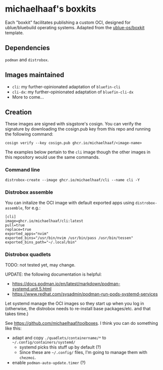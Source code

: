 # michaelhaaf's boxkits

Each "boxkit" facilitates publishing a custom OCI, designed for ublue/bluebuild operating systems. Adapted from the [ublue-os/boxkit](https://github.com/ublue-os/boxkit) template.

## Dependencies

`podman` and `distrobox`.

## Images maintained

- `cli`: my further-opinionated adaptation of `bluefin-cli`
- `cli-dx`: my further-opinionated adaptation of `bluefin-cli-dx`
- More to come...

## Creation

These images are signed with sisgstore's cosign. You can verify the signature by downloading the cosign.pub key from this repo and running the following command:

`cosign verify --key cosign.pub ghcr.io/michaelhaaf/<image-name>`

The examples below pertain to the `cli` image though the other images in this repository would use the same commands.

### Command line

`distrobox-create --image ghcr.io/michaelhaaf/cli --name cli -Y`

### Distrobox assemble

You can initalize the OCI image with default exported apps using `distrobox-assemble`, for e.g.:

```
[cli]
image=ghcr.io/michaelhaaf/cli:latest
pull=true
replace=true
exported_apps="nvim"
exported_bins="/usr/bin/nvim /usr/bin/pass /usr/bin/tessen"
exported_bins_path="~/.local/bin"
```

### Distrobox quadlets

TODO: not tested yet, may change.

UPDATE: the following documentation is helpful:
- https://docs.podman.io/en/latest/markdown/podman-systemd.unit.5.html
- https://www.redhat.com/sysadmin/podman-run-pods-systemd-services

Let systemd manage the OCI images so they start up when you log in (otherwise, the distrobox needs to re-install base packages/etc. and that takes time.)

See https://github.com/michaelhaaf/toolboxes. I think you can do something like this:

- adapt and copy `./quadlets/containername/*` to `~/.config/containers/systemd/`
  - systemd picks this stuff up by default (?)
  - Since these are `~/.config/` files, I'm going to manage them with `chezmoi`.
- enable `podman-auto-update.timer` (?)
